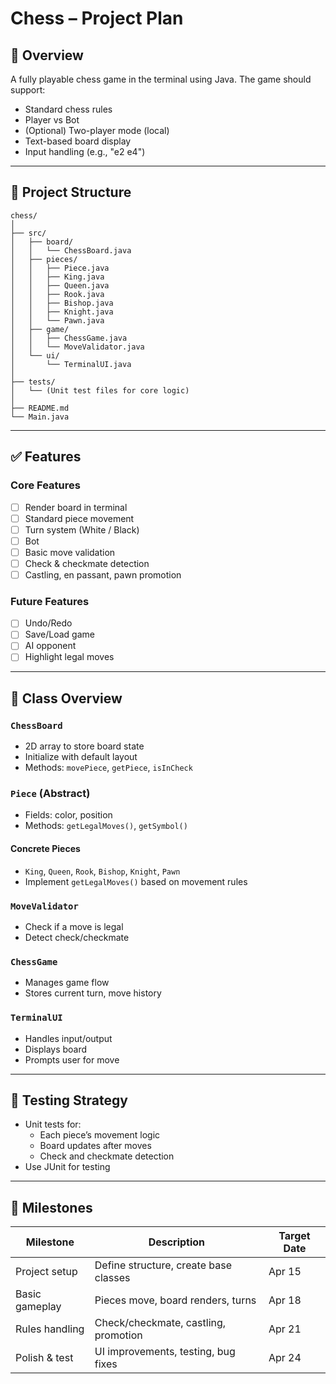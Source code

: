 # Chess – Project Plan

## 🧩 Overview

A fully playable chess game in the terminal using Java. The game should support:
- Standard chess rules
- Player vs Bot
- (Optional) Two-player mode (local)
- Text-based board display
- Input handling (e.g., "e2 e4")

---

## 📁 Project Structure

```
chess/
│
├── src/
│   ├── board/
│   │   └── ChessBoard.java
│   ├── pieces/
│   │   ├── Piece.java
│   │   ├── King.java
│   │   ├── Queen.java
│   │   ├── Rook.java
│   │   ├── Bishop.java
│   │   ├── Knight.java
│   │   └── Pawn.java
│   ├── game/
│   │   ├── ChessGame.java
│   │   └── MoveValidator.java
│   └── ui/
│       └── TerminalUI.java
│
├── tests/
│   └── (Unit test files for core logic)
│
├── README.md
└── Main.java
```

---

## ✅ Features

### Core Features
- [ ] Render board in terminal
- [ ] Standard piece movement
- [ ] Turn system (White / Black)
- [ ] Bot
- [ ] Basic move validation
- [ ] Check & checkmate detection
- [ ] Castling, en passant, pawn promotion

### Future Features
- [ ] Undo/Redo
- [ ] Save/Load game
- [ ] AI opponent
- [ ] Highlight legal moves

---

## 🧠 Class Overview

### `ChessBoard`
- 2D array to store board state
- Initialize with default layout
- Methods: `movePiece`, `getPiece`, `isInCheck`

### `Piece` (Abstract)
- Fields: color, position
- Methods: `getLegalMoves()`, `getSymbol()`

#### Concrete Pieces
- `King`, `Queen`, `Rook`, `Bishop`, `Knight`, `Pawn`
- Implement `getLegalMoves()` based on movement rules

### `MoveValidator`
- Check if a move is legal
- Detect check/checkmate

### `ChessGame`
- Manages game flow
- Stores current turn, move history

### `TerminalUI`
- Handles input/output
- Displays board
- Prompts user for move

---

## 🧪 Testing Strategy

- Unit tests for:
  - Each piece’s movement logic
  - Board updates after moves
  - Check and checkmate detection
- Use JUnit for testing

---

## 🎯 Milestones

| Milestone      | Description                           | Target Date |
| -------------- | ------------------------------------- | ----------- |
| Project setup  | Define structure, create base classes | Apr 15      |
| Basic gameplay | Pieces move, board renders, turns     | Apr 18      |
| Rules handling | Check/checkmate, castling, promotion  | Apr 21      |
| Polish & test  | UI improvements, testing, bug fixes   | Apr 24      |
